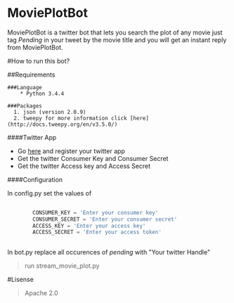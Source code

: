 # MoviePlotBot

  MoviePlotBot is a twitter bot that lets you search the plot of any movie just tag *Pending* in your tweet by the movie title and you will get an instant reply from MoviePlotBot.
  

#How to run this bot?

##Requirements

    ###Language
        * Python 3.4.4
      
    ###Packages
      1. json (version 2.0.9)
      2. tweepy for more information click [here](http://docs.tweepy.org/en/v3.5.0/) 
    
####Twitter App
  * Go [here](https://dev.twitter.com/) and register your twitter app
  * Get the twitter Consumer Key and Consumer Secret
  * Get the twitter Access key and Access Secret

####Configuration
      
In config.py set the values of 
~~~python
         
        CONSUMER_KEY = 'Enter your consumer key'
        CONSUMER_SECRET = 'Enter your consumer secret'
        ACCESS_KEY = 'Enter your access key'
        ACCESS_SECRET = 'Enter your access token'
        
~~~
    
In  bot.py replace all occurences of *pending* with "Your twitter Handle"


 > run stream_movie_plot.py

#Lisense

  > Apache 2.0


  



